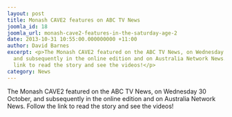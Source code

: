 ```yaml
---
layout: post
title: Monash CAVE2 features on ABC TV News
joomla_id: 18
joomla_url: monash-cave2-features-in-the-saturday-age-2
date: 2013-10-31 10:55:00.000000000 +11:00
author: David Barnes
excerpt: <p>The Monash CAVE2 featured on the ABC TV News, on Wednesday 30 October,
  and subsequently in the online edition and on Australia Network News. Follow the
  link to read the story and see the videos!</p>
category: News
---
```

<p>The Monash CAVE2 featured on the ABC TV News, on Wednesday 30 October, and subsequently in the online edition and on Australia Network News. Follow the link to read the story and see the videos!</p>
